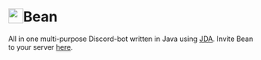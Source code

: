 <h1> <img src="https://bean.bz/images/logo.png"
  width="30"
  height="30"
  style="float:left;">
  Bean
</h1>

All in one multi-purpose Discord-bot written in Java using [JDA](https://github.com/DV8FromTheWorld/JDA).
Invite Bean to your server [here](https://bean.bz/).
